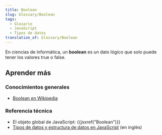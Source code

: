 ```yaml
---
title: Boolean
slug: Glossary/Boolean
tags:
  - Glosario
  - JavaScript
  - Tipos de datos
translation_of: Glossary/Boolean
---
```


En ciencias de informática, un **boolean** es un dato lógico que solo puede tener los valores true o false.

## Aprender más

### Conocimientos generales

- [Boolean en Wikipedia](http://es.wikipedia.org/wiki/Tipo_de_dato_l%C3%B3gico)

### Referencia técnica

- El objeto global de JavaScript: {{jsxref("Boolean")}}
- [Tipos de datos y estructura de datos en JavaScript](/en-US/docs/Web/JavaScript/Data_structures) (en inglés)
